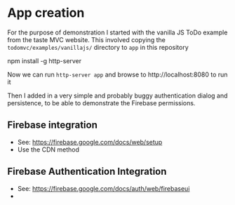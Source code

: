# App creation

For the purpose of demonstration I started with the vanilla JS ToDo example from the taste MVC website.
This involved copying the `todomvc/examples/vanillajs/` directory to `app` in this repository

npm install -g http-server

Now we can run `http-server app` and browse to http://localhost:8080 to run it

Then I added in a very simple and probably buggy authentication dialog and persistence, to be able to demonstrate the Firebase permissions.

## Firebase integration

- See: https://firebase.google.com/docs/web/setup
- Use the CDN method

## Firebase Authentication Integration

- See: https://firebase.google.com/docs/auth/web/firebaseui
-



